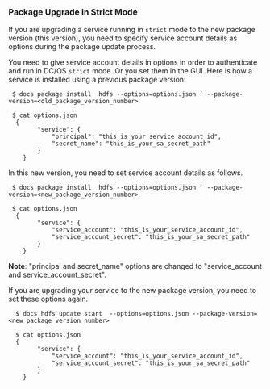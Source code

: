 ### Package Upgrade in Strict Mode

If you are upgrading a service running in `strict` mode to the new package version (this version), you need to specify service account details as options during the package update process.


You need to give service account details in options in order to authenticate and run in DC/OS `strict` mode. Or you set them in the GUI. Here is how a service is installed using a previous package version:

```
 $ docs package install  hdfs --options=options.json ` --package-version=<old_package_version_number>

 $ cat options.json
  {
        "service": {
            "principal": "this_is_your_service_account_id",
            "secret_name": "this_is_your_sa_secret_path"
        }
    }
```

In this new version, you need to set service account details as follows. 

```
 $ docs package install  hdfs --options=options.json ` --package-version=<new_package_version_number>

 $ cat options.json
  {
        "service": {
            "service_account": "this_is_your_service_account_id",
            "service_account_secret": "this_is_your_sa_secret_path"
        }
    }
```

**Note**: "principal and secret_name" options are changed to "service_account and service_account_secret".

If you are upgrading your service to the new package version, you need to set these options again.
  
```
  $ docs hdfs update start  --options=options.json --package-version=<new_package_version_number>

  $ cat options.json
  {
        "service": {
            "service_account": "this_is_your_service_account_id",
            "service_account_secret": "this_is_your_sa_secret_path"
        }
    }
```



